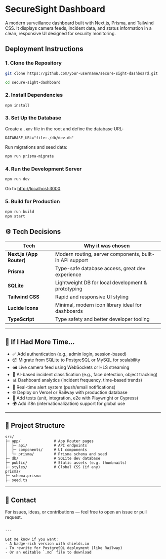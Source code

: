# SecureSight Dashboard

A modern surveillance dashboard built with Next.js, Prisma, and Tailwind CSS. It displays camera feeds, incident data, and status information in a clean, responsive UI designed for security monitoring.

## Deployment Instructions

### 1. Clone the Repository

```bash
git clone https://github.com/your-username/secure-sight-dashboard.git

cd secure-sight-dashboard
```

### 2. Install Dependencies

```bash
npm install
```

### 3. Set Up the Database

Create a `.env` file in the root and define the database URL:

```env
DATABASE_URL="file:./db/dev.db"
```

Run migrations and seed data:

```bash
npm run prisma-migrate
```

### 4. Run the Development Server

```bash
npm run dev
```

Go to [http://localhost:3000](http://localhost:3000)

### 5. Build for Production

```bash
npm run build
npm start
```


## ⚙️ Tech Decisions

| Tech                     | Why it was chosen                                       |
| ------------------------ | ------------------------------------------------------- |
| **Next.js (App Router)** | Modern routing, server components, built-in API support |
| **Prisma**               | Type-safe database access, great dev experience         |
| **SQLite**               | Lightweight DB for local development & prototyping      |
| **Tailwind CSS**         | Rapid and responsive UI styling                         |
| **Lucide Icons**         | Minimal, modern icon library ideal for dashboards       |
| **TypeScript**           | Type safety and better developer tooling                |

---

## 🧠 If I Had More Time…

* ✅ Add authentication (e.g., admin login, session-based)
* 📦 Migrate from SQLite to PostgreSQL or MySQL for scalability
* 🖼 Live camera feed using WebSockets or HLS streaming
* 🧠 AI-based incident classification (e.g., face detection, object tracking)
* 📊 Dashboard analytics (incident frequency, time-based trends)
* 🔔 Real-time alert system (push/email notifications)
* 🌐 Deploy on Vercel or Railway with production database
* 🧪 Add tests (unit, integration, e2e with Playwright or Cypress)
* 🌍 Add i18n (internationalization) support for global use

---

## 📁 Project Structure

```
src/
├─ app/               # App Router pages
│  ├─ api/            # API endpoints
│  ├─ components/     # UI components
│  └─ prisma/         # Prisma schema and seed
├─ db/                # SQLite dev database
├─ public/            # Static assets (e.g. thumbnails)
├─ styles/            # Global CSS (if any)
prisma/
├─ schema.prisma
├─ seed.ts
```

---

## 💬 Contact

For issues, ideas, or contributions — feel free to open an issue or pull request.

```

---

Let me know if you want:
- A badge-rich version with shields.io
- To rewrite for PostgreSQL deployment (like Railway)
- Or an editable `.md` file to download
```
